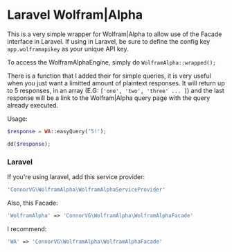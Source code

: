 Laravel Wolfram|Alpha
=====================

This is a very simple wrapper for Wolfram|Alpha to allow use of the Facade interface in Laravel. If using in Laravel, be sure to define the config key `app.wolframapikey` as your unique API key.

To access the WolframAlphaEngine, simply do `WolframAlpha::wrapped();`

There is a function that I added their for simple queries, it is very useful when you just want a limitted amount of plaintext responses. It will return up to 5 responses, in an array (E.G: `['one', 'two', 'three' ... ]`) and the last response will be a link to the Wolfram|Alpha query page with the query already executed.

Usage:
```php
$response = WA::easyQuery('5!');

dd($response);
```

### Laravel

If you're using laravel, add this service provider:
```php
'ConnorVG\WolframAlpha\WolframAlphaServiceProvider'
```

Also, this Facade:
```php
'WolframAlpha' => 'ConnorVG\WolframAlpha\WolframAlphaFacade'
```

I recommend:
```php
'WA' => 'ConnorVG\WolframAlpha\WolframAlphaFacade'
```
